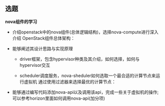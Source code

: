 ## 选题
**nova组件的学习**
- 介绍openstack中的nova组件(总体逻辑结构)，选择nova-compute进行深入介绍
OpenStack组件总体架构：

- 能够阐述其设计思路与实现原理
    - driver框架，包含hypervisor种类及其介绍，如何选择，如何与hypervisor交互
    
    - scheduler调度服务，nova-sheduler如何选取一个最合适的计算节点来运行虚拟机
    通过使用过滤器来选择最优的计算节点：
    
- 能够通过编写代码添加nova-api以及调用该api，完成一些关于虚拟机的操作;可以参考horizon里面如何调用nova-api(加分项)

